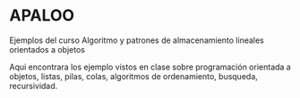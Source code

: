 # APALOO
Ejemplos del curso Algoritmo y patrones de almacenamiento lineales orientados a objetos

Aqui encontrara los ejemplo vistos en clase sobre programación orientada a objetos, listas, pilas, colas, algoritmos de ordenamiento, busqueda, recursividad.
